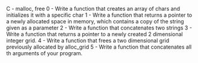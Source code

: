 C - malloc, free
0 - Write a function that creates an array of chars and initializes it with a specific char
1 - Write a function that returns a pointer to a newly allocated space in memory, which contains a copy of the string given as a parameter
2 - Write a function that concatenates two strings
3 - Write a function that returns a pointer to a newly created 2 dimensional integer grid.
4 - Write a function that frees a two dimensional grid previously allocated by alloc_grid
5 - Write a function that concatenates all th arguments of your program.